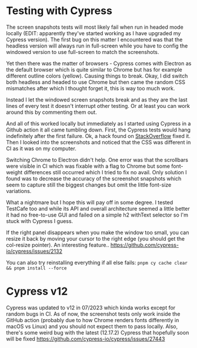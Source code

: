 # Testing with Cypress

The screen snapshots tests will most likely fail when run in headed mode locally (EDIT: apparently they've started working as I have upgraded my Cypress version). The first bug on this matter I encountered was that the headless version will always run in full-screen while you have to config the windowed version to use full-screen to match the screenshots.

Yet then there was the matter of browsers - Cypress comes with Electron as the default browser which is quite similar to Chrome but has for example different outline colors (yellow). Causing things to break. Okay, I did switch both headless and headed to use Chrome but then came the random CSS mismatches after which I thought forget it, this is way too much work.

Instead I let the windowed screen snapshots break and as they are the last lines of every test it doesn't interrupt other testing. Or at least you can work around this by commenting them out.

And all of this worked locally but immediately as I started using Cypress in a Github action it all came tumbling down. First, the Cypress tests would hang indefinitely after the first failure. Ok, a hack found on [StackOverflow](https://stackoverflow.com/questions/61661932/cypress-interrupt-all-tests-on-first-failure/69766882#69766882) fixed it. Then I looked into the screenshots and noticed that the CSS was different in CI as it was on my computer.

Switching Chrome to Electron didn't help. One error was that the scrollbars were visible in CI which was fixable with a flag to Chrome but some font-weight differences still occurred which I tried to fix no avail. Only solution I found was to decrease the accuracy of the screenshot snapshots which seem to capture still the biggest changes but omit the little font-size variations.

What a nightmare but I hope this will pay off in some degree. I tested TestCafe too and while its API and overall architecture seemed a little better it had no free-to-use GUI and failed on a simple h2 withText selector so I'm stuck with Cypress I guess.

If the right panel disappears when you make the window too small, you can resize it back by moving your cursor to the right edge (you should get the col-resize pointer). An interesting feature.. https://github.com/cypress-io/cypress/issues/2132

You can also try reinstalling everything if all else fails: `pnpm cy cache clear && pnpm install --force`

# Cypress v12

Cypress was updated to v12 in 07/2023 which kinda works except for random bugs in CI. As of now, the screenshot tests only work inside the GitHub action (probably due to how Chrome renders fonts differently in macOS vs Linux) and you should not expect them to pass locally. Also, there's some weird bug with the latest (12.17.2) Cypress that hopefully soon will be fixed https://github.com/cypress-io/cypress/issues/27443
